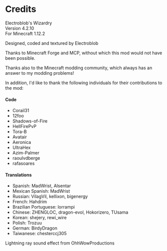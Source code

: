 # Credits

Electroblob's Wizardry  
Version 4.2.10  
For Minecraft 1.12.2

Designed, coded and textured by Electroblob

Thanks to Minecraft Forge and MCP, without which this mod would not have been possible.

Thanks also to the Minecraft modding community, which always has an answer to my modding problems!

In addition, I'd like to thank the following individuals for their contributions to the mod:

#### Code

- Corail31
- 12foo
- Shadows-of-Fire
- HellFirePvP
- Tora-B
- Avatair
- Aeronica
- UltraHex
- Azim-Palmer
- raoulvdberge
- rafasoares

#### Translations

- Spanish: MadWrist, Alsentar
- Mexican Spanish: MadWrist
- Russian: VilagVil, kellixon, bigenergy
- French: Hahdrim
- Brazilian Portuguese: lorrampi
- Chinese: ZHENGLOC, dragon-evol, Hokorizero, TUsama
- Korean: shejery, rewi_wire
- Polish: Trozuu
- German: BirdyDragon
- Taiwanese: chesterccj305

Lightning ray sound effect from OhhWowProductions
